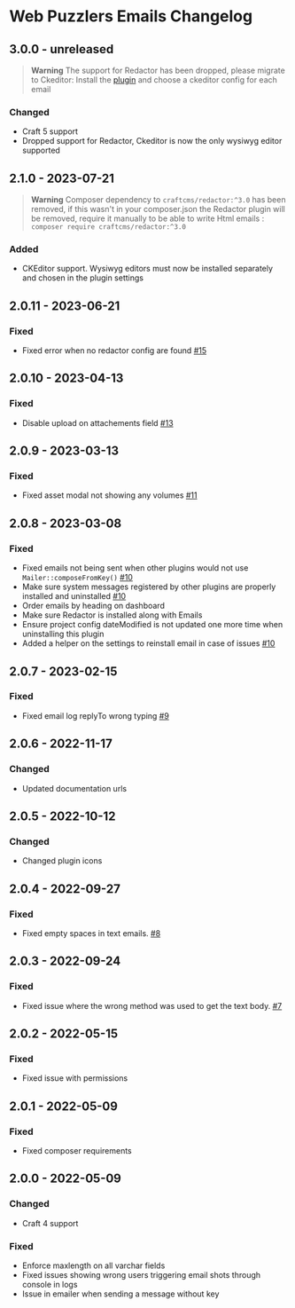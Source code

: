 # Web Puzzlers Emails Changelog

## 3.0.0 - unreleased

> **Warning**
> The support for Redactor has been dropped, please migrate to Ckeditor: Install the [plugin](https://plugins.craftcms.com/ckeditor) and choose a ckeditor config for each email

### Changed

- Craft 5 support
- Dropped support for Redactor, Ckeditor is now the only wysiwyg editor supported

## 2.1.0 - 2023-07-21

> **Warning**
> Composer dependency to `craftcms/redactor:^3.0` has been removed, if this wasn't in your composer.json the Redactor plugin will be removed, require it manually to be able to write Html emails : `composer require craftcms/redactor:^3.0`

### Added
- CKEditor support. Wysiwyg editors must now be installed separately and chosen in the plugin settings

## 2.0.11 - 2023-06-21

### Fixed

- Fixed error when no redactor config are found [#15](https://github.com/ryssbowh/craft-emails/issues/15)

## 2.0.10 - 2023-04-13

### Fixed

- Disable upload on attachements field [#13](https://github.com/ryssbowh/craft-emails/issues/13)

## 2.0.9 - 2023-03-13

### Fixed

- Fixed asset modal not showing any volumes [#11](https://github.com/ryssbowh/craft-emails/issues/11)

## 2.0.8 - 2023-03-08

### Fixed

- Fixed emails not being sent when other plugins would not use `Mailer::composeFromKey()` [#10](https://github.com/ryssbowh/craft-emails/issues/10)
- Make sure system messages registered by other plugins are properly installed and uninstalled [#10](https://github.com/ryssbowh/craft-emails/issues/10)
- Order emails by heading on dashboard
- Make sure Redactor is installed along with Emails
- Ensure project config dateModified is not updated one more time when uninstalling this plugin
- Added a helper on the settings to reinstall email in case of issues [#10](https://github.com/ryssbowh/craft-emails/issues/10)

## 2.0.7 - 2023-02-15

### Fixed

- Fixed email log replyTo wrong typing [#9](https://github.com/ryssbowh/craft-emails/issues/9)

## 2.0.6 - 2022-11-17

### Changed

- Updated documentation urls

## 2.0.5 - 2022-10-12

### Changed

- Changed plugin icons

## 2.0.4 - 2022-09-27

### Fixed

- Fixed empty spaces in text emails. [#8](https://github.com/ryssbowh/craft-emails/issues/8)

## 2.0.3 - 2022-09-24

### Fixed

- Fixed issue where the wrong method was used to get the text body. [#7](https://github.com/ryssbowh/craft-emails/issues/7)

## 2.0.2 - 2022-05-15

### Fixed

- Fixed issue with permissions

## 2.0.1 - 2022-05-09

### Fixed

- Fixed composer requirements

## 2.0.0 - 2022-05-09

### Changed

- Craft 4 support

### Fixed

- Enforce maxlength on all varchar fields
- Fixed issues showing wrong users triggering email shots through console in logs
- Issue in emailer when sending a message without key